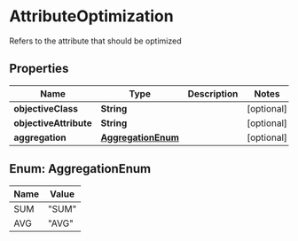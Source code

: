 

# AttributeOptimization

Refers to the attribute that should be optimized
## Properties

Name | Type | Description | Notes
------------ | ------------- | ------------- | -------------
**objectiveClass** | **String** |  |  [optional]
**objectiveAttribute** | **String** |  |  [optional]
**aggregation** | [**AggregationEnum**](#AggregationEnum) |  |  [optional]



## Enum: AggregationEnum

Name | Value
---- | -----
SUM | &quot;SUM&quot;
AVG | &quot;AVG&quot;



